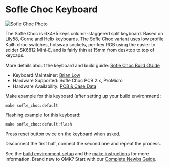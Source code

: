 # Sofle Choc Keyboard

![Sofle Choc Photo](https://i.imgur.com/MhSEAZYh.jpg)

The Sofle Choc is 6×4+5 keys column-staggered split keyboard. Based on Lily58, Corne and Helix keyboards. The Sofle Choc variant uses low profile Kailh choc switches, hotswap sockets, per-key RGB using the easier to solder SK6812 Mini-E, and is fairly thin at 15mm from desktop to top of keycaps.

More details about the keyboard and build guide: [Sofle Choc Build GUide](https://josefadamcik.github.io/SofleKeyboard/build_guide_choc.html)

* Keyboard Maintainer: [Brian Low](https://github.com/brianlow/)
* Hardware Supported: Sofle Choc PCB 2.x, ProMicro
* Hardware Availability: [PCB & Case Data](https://github.com/josefadamcik/SofleKeyboard)

Make example for this keyboard (after setting up your build environment):

    make sofle_choc:default

Flashing example for this keyboard:

    make sofle_choc:default:flash

Press reset button twice on the keyboard when asked.

Disconnect the first half, connect the second one and repeat the process.

See the [build environment setup](https://docs.qmk.fm/#/getting_started_build_tools) and the [make instructions](https://docs.qmk.fm/#/getting_started_make_guide) for more information. Brand new to QMK? Start with our [Complete Newbs Guide](https://docs.qmk.fm/#/newbs).